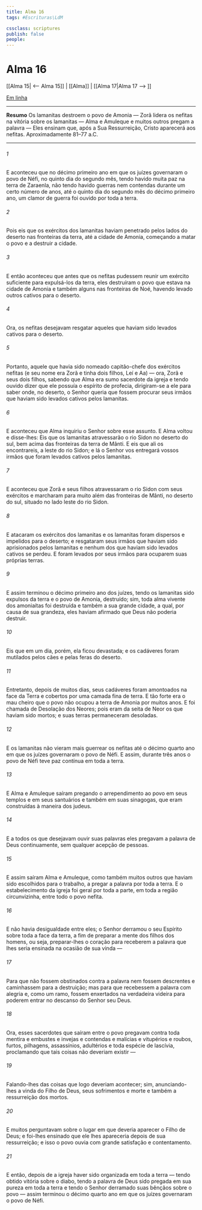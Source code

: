```yaml
---
title: Alma 16
tags: #Escrituras\LdM

cssclass: scriptures
publish: false
people:
---
```


# Alma 16
[[Alma 15| <-- Alma 15]] | [[Alma]] | [[Alma 17|Alma 17 --> ]]

[Em linha](https://churchofjesuschrist.org/study/scriptures/bofm/alma/16?lang=por)

---
__Resumo__
Os lamanitas destroem o povo de Amonia — Zorã lidera os nefitas na vitória sobre os lamanitas — Alma e Amuleque e muitos outros pregam a palavra — Eles ensinam que, após a Sua Ressurreição, Cristo aparecerá aos nefitas. Aproximadamente 81–77 a.C.

---
###### 1 
E aconteceu que no décimo primeiro ano em que os juízes governaram o povo de Néfi, no quinto dia do segundo mês, tendo havido muita paz na terra de Zaraenla, não tendo havido guerras nem contendas durante um certo número de anos, até o quinto dia do segundo mês do décimo primeiro ano, um clamor de guerra foi ouvido por toda a terra.

###### 2 
Pois eis que os exércitos dos lamanitas haviam penetrado pelos lados do deserto nas fronteiras da terra, até a cidade de Amonia, começando a matar o povo e a destruir a cidade.

###### 3 
E então aconteceu que antes que os nefitas pudessem reunir um exército suficiente para expulsá-los da terra, eles destruíram o povo que estava na cidade de Amonia e também alguns nas fronteiras de Noé, havendo levado outros cativos para o deserto.

###### 4 
Ora, os nefitas desejavam resgatar aqueles que haviam sido levados cativos para o deserto.

###### 5 
Portanto, aquele que havia sido nomeado capitão-chefe dos exércitos nefitas (e seu nome era Zorã e tinha dois filhos, Leí e Aa) — ora, Zorã e seus dois filhos, sabendo que Alma era sumo sacerdote da igreja e tendo ouvido dizer que ele possuía o espírito de profecia, dirigiram-se a ele para saber onde, no deserto, o Senhor queria que fossem procurar seus irmãos que haviam sido levados cativos pelos lamanitas.

###### 6 
E aconteceu que Alma inquiriu o Senhor sobre esse assunto. E Alma voltou e disse-lhes: Eis que os lamanitas atravessarão o rio Sidon no deserto do sul, bem acima das fronteiras da terra de Mânti. E eis que ali os encontrareis, a leste do rio Sidon; e lá o Senhor vos entregará vossos irmãos que foram levados cativos pelos lamanitas.

###### 7 
E aconteceu que Zorã e seus filhos atravessaram o rio Sidon com seus exércitos e marcharam para muito além das fronteiras de Mânti, no deserto do sul, situado no lado leste do rio Sidon.

###### 8 
E atacaram os exércitos dos lamanitas e os lamanitas foram dispersos e impelidos para o deserto; e resgataram seus irmãos que haviam sido aprisionados pelos lamanitas e nenhum dos que haviam sido levados cativos se perdeu. E foram levados por seus irmãos para ocuparem suas próprias terras.

###### 9 
E assim terminou o décimo primeiro ano dos juízes, tendo os lamanitas sido expulsos da terra e o povo de Amonia, destruído; sim, toda alma vivente dos amoniaítas foi destruída e também a sua grande cidade, a qual, por causa de sua grandeza, eles haviam afirmado que Deus não poderia destruir.

###### 10 
Eis que em um dia, porém, ela ficou devastada; e os cadáveres foram mutilados pelos cães e pelas feras do deserto.

###### 11 
Entretanto, depois de muitos dias, seus cadáveres foram amontoados na face da Terra e cobertos por uma camada fina de terra. E tão forte era o mau cheiro que o povo não ocupou a terra de Amonia por muitos anos. E foi chamada de Desolação dos Neores; pois eram da seita de Neor os que haviam sido mortos; e suas terras permaneceram desoladas.

###### 12 
E os lamanitas não vieram mais guerrear os nefitas até o décimo quarto ano em que os juízes governaram o povo de Néfi. E assim, durante três anos o povo de Néfi teve paz contínua em toda a terra.

###### 13 
E Alma e Amuleque saíram pregando o arrependimento ao povo em seus templos e em seus santuários e também em suas sinagogas, que eram construídas à maneira dos judeus.

###### 14 
E a todos os que desejavam ouvir suas palavras eles pregavam a palavra de Deus continuamente, sem qualquer acepção de pessoas.

###### 15 
E assim saíram Alma e Amuleque, como também muitos outros que haviam sido escolhidos para o trabalho, a pregar a palavra por toda a terra. E o estabelecimento da igreja foi geral por toda a parte, em toda a região circunvizinha, entre todo o povo nefita.

###### 16 
E não havia desigualdade entre eles; o Senhor derramou o seu Espírito sobre toda a face da terra, a fim de preparar a mente dos filhos dos homens, ou seja, preparar-lhes o coração para receberem a palavra que lhes seria ensinada na ocasião de sua vinda —

###### 17 
Para que não fossem obstinados contra a palavra nem fossem descrentes e caminhassem para a destruição; mas para que recebessem a palavra com alegria e, como um ramo, fossem enxertados na verdadeira videira para poderem entrar no descanso do Senhor seu Deus.

###### 18 
Ora, esses sacerdotes que saíram entre o povo pregavam contra toda mentira e embustes e invejas e contendas e malícias e vitupérios e roubos, furtos, pilhagens, assassínios, adultérios e toda espécie de lascívia, proclamando que tais coisas não deveriam existir —

###### 19 
Falando-lhes das coisas que logo deveriam acontecer; sim, anunciando-lhes a vinda do Filho de Deus, seus sofrimentos e morte e também a ressurreição dos mortos.

###### 20 
E muitos perguntavam sobre o lugar em que deveria aparecer o Filho de Deus; e foi-lhes ensinado que ele lhes apareceria depois de sua ressurreição; e isso o povo ouvia com grande satisfação e contentamento.

###### 21 
E então, depois de a igreja haver sido organizada em toda a terra — tendo obtido vitória sobre o diabo, tendo a palavra de Deus sido pregada em sua pureza em toda a terra e tendo o Senhor derramado suas bênçãos sobre o povo — assim terminou o décimo quarto ano em que os juízes governaram o povo de Néfi.

